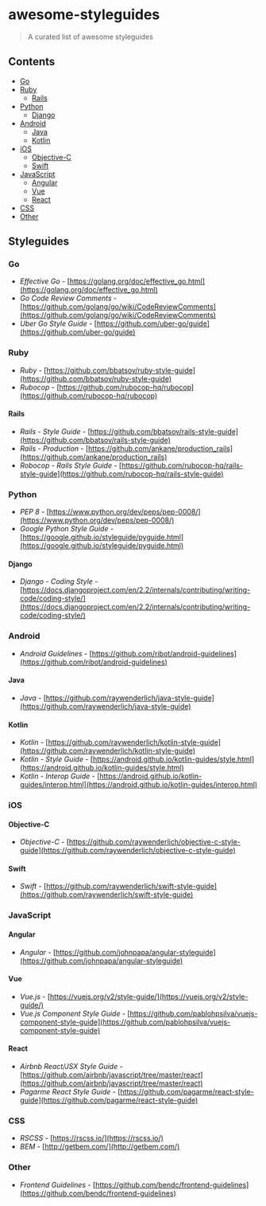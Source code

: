# awesome-styleguides
> A curated list of awesome styleguides

## Contents

- [Go](#go)
- [Ruby](#ruby)
  - [Rails](#rails)
- [Python](#python)
  - [Django](#django)
- [Android](#android)
  - [Java](#java)
  - [Kotlin](#kotlin)
- [iOS](#ios)
  - [Objective-C](#objective-c)
  - [Swift](#swift)
- [JavaScript](#javascript)
  - [Angular](#angular)
  - [Vue](#vue)
  - [React](#react)
- [CSS](#css)
- [Other](#other)

## Styleguides

### Go

+ *Effective Go* - [https://golang.org/doc/effective_go.html](https://golang.org/doc/effective_go.html)
+ *Go Code Review Comments* - [https://github.com/golang/go/wiki/CodeReviewComments](https://github.com/golang/go/wiki/CodeReviewComments)
+ *Uber Go Style Guide* - [https://github.com/uber-go/guide](https://github.com/uber-go/guide)

### Ruby

+ *Ruby* - [https://github.com/bbatsov/ruby-style-guide](https://github.com/bbatsov/ruby-style-guide)
+ *Rubocop* - [https://github.com/rubocop-hq/rubocop](https://github.com/rubocop-hq/rubocop)

#### Rails

+ *Rails - Style Guide* - [https://github.com/bbatsov/rails-style-guide](https://github.com/bbatsov/rails-style-guide)
+ *Rails - Production* - [https://github.com/ankane/production_rails](https://github.com/ankane/production_rails)
+ *Robocop - Rails Style Guide* - [https://github.com/rubocop-hq/rails-style-guide](https://github.com/rubocop-hq/rails-style-guide)

### Python

+ *PEP 8* - [https://www.python.org/dev/peps/pep-0008/](https://www.python.org/dev/peps/pep-0008/)
+ *Google Python Style Guide* - [https://google.github.io/styleguide/pyguide.html](https://google.github.io/styleguide/pyguide.html)

#### Django

+ *Django - Coding Style* - [https://docs.djangoproject.com/en/2.2/internals/contributing/writing-code/coding-style/](https://docs.djangoproject.com/en/2.2/internals/contributing/writing-code/coding-style/)

### Android

+ *Android Guidelines* - [https://github.com/ribot/android-guidelines](https://github.com/ribot/android-guidelines)

#### Java

+ *Java* - [https://github.com/raywenderlich/java-style-guide](https://github.com/raywenderlich/java-style-guide)

#### Kotlin

+ *Kotlin* - [https://github.com/raywenderlich/kotlin-style-guide](https://github.com/raywenderlich/kotlin-style-guide)
+ *Kotlin - Style Guide* - [https://android.github.io/kotlin-guides/style.html](https://android.github.io/kotlin-guides/style.html)
+ *Kotlin - Interop Guide* - [https://android.github.io/kotlin-guides/interop.html](https://android.github.io/kotlin-guides/interop.html)

### iOS

#### Objective-C

+ *Objective-C* - [https://github.com/raywenderlich/objective-c-style-guide](https://github.com/raywenderlich/objective-c-style-guide)

#### Swift

+ *Swift* - [https://github.com/raywenderlich/swift-style-guide](https://github.com/raywenderlich/swift-style-guide)

### JavaScript

#### Angular

+ *Angular* - [https://github.com/johnpapa/angular-styleguide](https://github.com/johnpapa/angular-styleguide)

#### Vue

+ *Vue.js* - [https://vuejs.org/v2/style-guide/](https://vuejs.org/v2/style-guide/)
+ *Vue.js Component Style Guide* - [https://github.com/pablohpsilva/vuejs-component-style-guide](https://github.com/pablohpsilva/vuejs-component-style-guide)

#### React

+ *Airbnb React/JSX Style Guide* - [https://github.com/airbnb/javascript/tree/master/react](https://github.com/airbnb/javascript/tree/master/react)
+ *Pagarme React Style Guide* - [https://github.com/pagarme/react-style-guide](https://github.com/pagarme/react-style-guide)

### CSS

+ *RSCSS* - [https://rscss.io/](https://rscss.io/)
+ *BEM* - [http://getbem.com/](http://getbem.com/)

### Other

+ *Frontend Guidelines* - [https://github.com/bendc/frontend-guidelines](https://github.com/bendc/frontend-guidelines)

